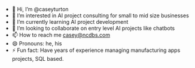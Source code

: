- 👋 Hi, I’m @caseyturton
- 👀 I’m interested in AI project consulting for small to mid size businesses
- 🌱 I’m currently learning AI project development
- 💞️ I’m looking to collaborate on entry level AI projects like chatbots
- 📫 How to reach me casey@ncdbs.com
- 😄 Pronouns: he, his
- ⚡ Fun fact: Have years of experience managing manufacturing apps projects, SQL based.

<!---
caseyturton/caseyturton is a ✨ special ✨ repository because its `README.md` (this file) appears on your GitHub profile.
You can click the Preview link to take a look at your changes.
--->
